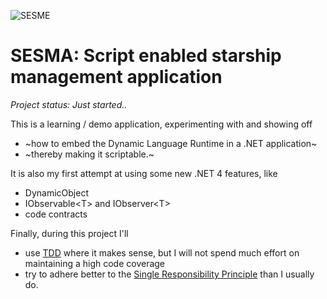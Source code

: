 ![SESME](http://game-server-hosting.net/wp-content/uploads/2008/12/Infinite%20space%203.PNG)

# SESMA: Script enabled starship management application

*Project status: Just started..*

This is a learning / demo application, experimenting with and showing off 

* ~how to embed the Dynamic Language Runtime in a .NET application~ 
* ~thereby making it scriptable.~

It is also my first attempt at using some new .NET 4 features, like 

* DynamicObject
* IObservable&lt;T&gt; and IObserver&lt;T&gt;
* code contracts

Finally, during this project I'll

* use [TDD](http://en.wikipedia.org/wiki/Test-driven_development) where it makes sense, but I will not spend much effort on maintaining a high code coverage
* try to adhere better to the [Single Responsibility Principle](http://en.wikipedia.org/wiki/Single_responsibility_principle) than I usually do.


